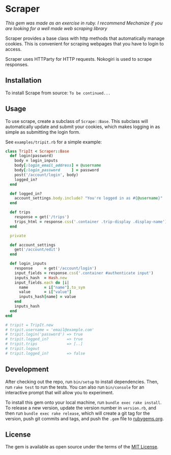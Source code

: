 # Scraper

*This gem was made as an exercise in ruby. I recommend Mechanize if you are looking for a well made web scraping library*

Scraper provides a base class with http methods that automatically manage cookies. This is convenient for scraping webpages that you have to login to access.

Scraper uses HTTParty for HTTP requests. Nokogiri is used to scrape responses.

## Installation

To install Scrape from source:
`To be continued...`

## Usage

To use scrape, create a subclass of `Scrape::Base`. This subclass will automatically update and submit your cookies, which makes logging in as simple as submitting the login form.

See `examples/tripit.rb` for a simple example:

```ruby
class TripIt < Scraper::Base
  def login(password)
    body = login_inputs
    body[:login_email_address] = @username
    body[:login_password     ] = password
    post('/account/login', body)
    logged_in?
  end

  def logged_in?
    account_settings.body.include? "You're logged in as #{@username}"
  end

  def trips
    response = get('/trips')
    trips_html = response.css('.container .trip-display .display-name').map(&:text)
  end

  private

  def account_settings
    get('/account/edit')
  end

  def login_inputs
    response     = get('/account/login')
    input_fields = response.css('.container #authenticate input')
    inputs_hash  = Hash.new
    input_fields.each do |i|
      name       = i["name"].to_sym
      value      = i["value"]
      inputs_hash[name] = value
    end
    inputs_hash
  end
end

# tripit = TripIt.new
# tripit.username = 'email@example.com'
# tripit.login('password') => true
# tripit.logged_in?        => true
# tripit.trips             => [..]
# tripit.logout
# tripit.logged_in?        => false
```

## Development

After checking out the repo, run `bin/setup` to install dependencies. Then, run `rake test` to run the tests. You can also run `bin/console` for an interactive prompt that will allow you to experiment.

To install this gem onto your local machine, run `bundle exec rake install`. To release a new version, update the version number in `version.rb`, and then run `bundle exec rake release`, which will create a git tag for the version, push git commits and tags, and push the `.gem` file to [rubygems.org](https://rubygems.org).

## License

The gem is available as open source under the terms of the [MIT License](http://opensource.org/licenses/MIT).
